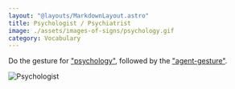 ```yaml
---
layout: "@layouts/MarkdownLayout.astro"
title: Psychologist / Psychiatrist
image: ./assets/images-of-signs/psychology.gif
category: Vocabulary
---
```


Do the gesture for ["psychology"](./psychology),
followed by the ["agent-gesture"](../resources/definitions#agent-gesture).

![Psychologist](@signs/psychologist.gif)
